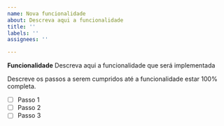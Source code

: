 ```yaml
---
name: Nova funcionalidade
about: Descreva aqui a funcionalidade
title: ''
labels: ''
assignees: ''

---
```


**Funcionalidade**
Descreva aqui a funcionalidade que será implementada

Descreve os passos a serem cumpridos até a funcionalidade estar 100% completa.
- [ ] Passo 1
- [ ] Passo 2
- [ ] Passo 3
